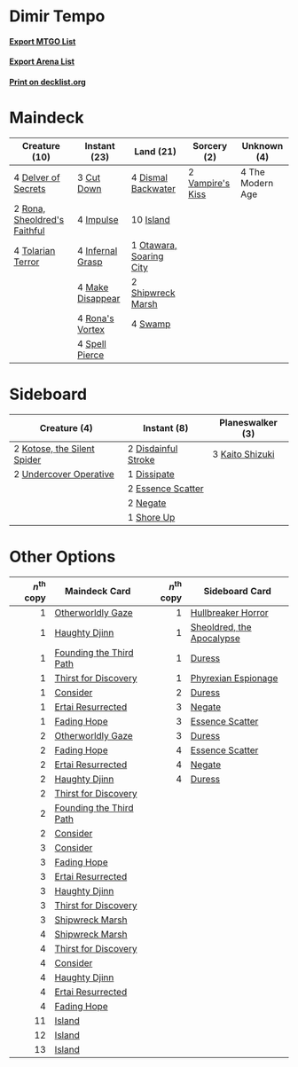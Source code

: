 # Dimir Tempo

#### [Export MTGO List](../collection/Dimir%20Tempo/Dimir%20Tempo.txt)
#### [Export Arena List](../collection/Dimir%20Tempo/Dimir%20Tempo_arena.txt)
#### [Print on decklist.org](http://decklist.org/?deckmain=3%09Cut%20Down%0A4%09Delver%20of%20Secrets%0A4%09Dismal%20Backwater%0A4%09Impulse%0A4%09Infernal%20Grasp%0A10%09Island%0A4%09Make%20Disappear%0A1%09Otawara,%20Soaring%20City%0A4%09Rona's%20Vortex%0A2%09Rona,%20Sheoldred's%20Faithful%0A2%09Shipwreck%20Marsh%0A4%09Spell%20Pierce%0A4%09Swamp%0A4%09The%20Modern%20Age%0A4%09Tolarian%20Terror%0A2%09Vampire's%20Kiss&deckside=2%09Disdainful%20Stroke%0A1%09Dissipate%0A2%09Essence%20Scatter%0A3%09Kaito%20Shizuki%0A2%09Kotose,%20the%20Silent%20Spider%0A2%09Negate%0A1%09Shore%20Up%0A2%09Undercover%20Operative)
# Maindeck

|                                             Creature (10)                                             |                                       Instant (23)                                        |                                            Land (21)                                             |                                        Sorcery (2)                                        |  Unknown (4)   |
|-------------------------------------------------------------------------------------------------------|-------------------------------------------------------------------------------------------|--------------------------------------------------------------------------------------------------|-------------------------------------------------------------------------------------------|----------------|
|4 [Delver of Secrets](http://gatherer.wizards.com/Pages/Card/Details.aspx?multiverseid=226749)         |3 [Cut Down](http://gatherer.wizards.com/Pages/Card/Details.aspx?multiverseid=574569)      |4 [Dismal Backwater](http://gatherer.wizards.com/Pages/Card/Details.aspx?multiverseid=420908)     |2 [Vampire's Kiss](http://gatherer.wizards.com/Pages/Card/Details.aspx?multiverseid=540988)|4 The Modern Age|
|2 [Rona, Sheoldred's Faithful](http://gatherer.wizards.com/Pages/Card/Details.aspx?multiverseid=574696)|4 [Impulse](http://gatherer.wizards.com/Pages/Card/Details.aspx?multiverseid=446087)       |10 [Island](http://gatherer.wizards.com/Pages/Card/Details.aspx?multiverseid=439857)              |                                                                                           |                |
|4 [Tolarian Terror](http://gatherer.wizards.com/Pages/Card/Details.aspx?multiverseid=574552)           |4 [Infernal Grasp](http://gatherer.wizards.com/Pages/Card/Details.aspx?multiverseid=534880)|1 [Otawara, Soaring City](http://gatherer.wizards.com/Pages/Card/Details.aspx?multiverseid=548584)|                                                                                           |                |
|                                                                                                       |4 [Make Disappear](http://gatherer.wizards.com/Pages/Card/Details.aspx?multiverseid=555250)|2 [Shipwreck Marsh](http://gatherer.wizards.com/Pages/Card/Details.aspx?multiverseid=535066)      |                                                                                           |                |
|                                                                                                       |4 [Rona's Vortex](http://gatherer.wizards.com/Pages/Card/Details.aspx?multiverseid=574543) |4 [Swamp](http://gatherer.wizards.com/Pages/Card/Details.aspx?multiverseid=439858)                |                                                                                           |                |
|                                                                                                       |4 [Spell Pierce](http://gatherer.wizards.com/Pages/Card/Details.aspx?multiverseid=425876)  |                                                                                                  |                                                                                           |                |


# Sideboard

|                                             Creature (4)                                             |                                         Instant (8)                                          |                                     Planeswalker (3)                                     |
|------------------------------------------------------------------------------------------------------|----------------------------------------------------------------------------------------------|------------------------------------------------------------------------------------------|
|2 [Kotose, the Silent Spider](http://gatherer.wizards.com/Pages/Card/Details.aspx?multiverseid=548541)|2 [Disdainful Stroke](http://gatherer.wizards.com/Pages/Card/Details.aspx?multiverseid=420705)|3 [Kaito Shizuki](http://gatherer.wizards.com/Pages/Card/Details.aspx?multiverseid=548538)|
|2 [Undercover Operative](http://gatherer.wizards.com/Pages/Card/Details.aspx?multiverseid=555264)     |1 [Dissipate](http://gatherer.wizards.com/Pages/Card/Details.aspx?multiverseid=292758)        |                                                                                          |
|                                                                                                      |2 [Essence Scatter](http://gatherer.wizards.com/Pages/Card/Details.aspx?multiverseid=426754)  |                                                                                          |
|                                                                                                      |2 [Negate](http://gatherer.wizards.com/Pages/Card/Details.aspx?multiverseid=423707)           |                                                                                          |
|                                                                                                      |1 [Shore Up](http://gatherer.wizards.com/Pages/Card/Details.aspx?multiverseid=574544)         |                                                                                          |


# Other Options

|*n*<sup>th</sup> copy|                                          Maindeck Card                                           |*n*<sup>th</sup> copy|                                           Sideboard Card                                           |
|--------------------:|--------------------------------------------------------------------------------------------------|--------------------:|----------------------------------------------------------------------------------------------------|
|                    1|[Otherworldly Gaze](http://gatherer.wizards.com/Pages/Card/Details.aspx?multiverseid=534831)      |                    1|[Hullbreaker Horror](http://gatherer.wizards.com/Pages/Card/Details.aspx?multiverseid=540902)       |
|                    1|[Haughty Djinn](http://gatherer.wizards.com/Pages/Card/Details.aspx?multiverseid=574532)          |                    1|[Sheoldred, the Apocalypse](http://gatherer.wizards.com/Pages/Card/Details.aspx?multiverseid=574587)|
|                    1|[Founding the Third Path](http://gatherer.wizards.com/Pages/Card/Details.aspx?multiverseid=574530)|                    1|[Duress](http://gatherer.wizards.com/Pages/Card/Details.aspx?multiverseid=14557)                    |
|                    1|[Thirst for Discovery](http://gatherer.wizards.com/Pages/Card/Details.aspx?multiverseid=540929)   |                    1|[Phyrexian Espionage](http://gatherer.wizards.com/Pages/Card/Details.aspx?multiverseid=574540)      |
|                    1|[Consider](http://gatherer.wizards.com/Pages/Card/Details.aspx?multiverseid=534803)               |                    2|[Duress](http://gatherer.wizards.com/Pages/Card/Details.aspx?multiverseid=14557)                    |
|                    1|[Ertai Resurrected](http://gatherer.wizards.com/Pages/Card/Details.aspx?multiverseid=574679)      |                    3|[Negate](http://gatherer.wizards.com/Pages/Card/Details.aspx?multiverseid=423707)                   |
|                    1|[Fading Hope](http://gatherer.wizards.com/Pages/Card/Details.aspx?multiverseid=534812)            |                    3|[Essence Scatter](http://gatherer.wizards.com/Pages/Card/Details.aspx?multiverseid=426754)          |
|                    2|[Otherworldly Gaze](http://gatherer.wizards.com/Pages/Card/Details.aspx?multiverseid=534831)      |                    3|[Duress](http://gatherer.wizards.com/Pages/Card/Details.aspx?multiverseid=14557)                    |
|                    2|[Fading Hope](http://gatherer.wizards.com/Pages/Card/Details.aspx?multiverseid=534812)            |                    4|[Essence Scatter](http://gatherer.wizards.com/Pages/Card/Details.aspx?multiverseid=426754)          |
|                    2|[Ertai Resurrected](http://gatherer.wizards.com/Pages/Card/Details.aspx?multiverseid=574679)      |                    4|[Negate](http://gatherer.wizards.com/Pages/Card/Details.aspx?multiverseid=423707)                   |
|                    2|[Haughty Djinn](http://gatherer.wizards.com/Pages/Card/Details.aspx?multiverseid=574532)          |                    4|[Duress](http://gatherer.wizards.com/Pages/Card/Details.aspx?multiverseid=14557)                    |
|                    2|[Thirst for Discovery](http://gatherer.wizards.com/Pages/Card/Details.aspx?multiverseid=540929)   |                     |                                                                                                    |
|                    2|[Founding the Third Path](http://gatherer.wizards.com/Pages/Card/Details.aspx?multiverseid=574530)|                     |                                                                                                    |
|                    2|[Consider](http://gatherer.wizards.com/Pages/Card/Details.aspx?multiverseid=534803)               |                     |                                                                                                    |
|                    3|[Consider](http://gatherer.wizards.com/Pages/Card/Details.aspx?multiverseid=534803)               |                     |                                                                                                    |
|                    3|[Fading Hope](http://gatherer.wizards.com/Pages/Card/Details.aspx?multiverseid=534812)            |                     |                                                                                                    |
|                    3|[Ertai Resurrected](http://gatherer.wizards.com/Pages/Card/Details.aspx?multiverseid=574679)      |                     |                                                                                                    |
|                    3|[Haughty Djinn](http://gatherer.wizards.com/Pages/Card/Details.aspx?multiverseid=574532)          |                     |                                                                                                    |
|                    3|[Thirst for Discovery](http://gatherer.wizards.com/Pages/Card/Details.aspx?multiverseid=540929)   |                     |                                                                                                    |
|                    3|[Shipwreck Marsh](http://gatherer.wizards.com/Pages/Card/Details.aspx?multiverseid=535066)        |                     |                                                                                                    |
|                    4|[Shipwreck Marsh](http://gatherer.wizards.com/Pages/Card/Details.aspx?multiverseid=535066)        |                     |                                                                                                    |
|                    4|[Thirst for Discovery](http://gatherer.wizards.com/Pages/Card/Details.aspx?multiverseid=540929)   |                     |                                                                                                    |
|                    4|[Consider](http://gatherer.wizards.com/Pages/Card/Details.aspx?multiverseid=534803)               |                     |                                                                                                    |
|                    4|[Haughty Djinn](http://gatherer.wizards.com/Pages/Card/Details.aspx?multiverseid=574532)          |                     |                                                                                                    |
|                    4|[Ertai Resurrected](http://gatherer.wizards.com/Pages/Card/Details.aspx?multiverseid=574679)      |                     |                                                                                                    |
|                    4|[Fading Hope](http://gatherer.wizards.com/Pages/Card/Details.aspx?multiverseid=534812)            |                     |                                                                                                    |
|                   11|[Island](http://gatherer.wizards.com/Pages/Card/Details.aspx?multiverseid=439857)                 |                     |                                                                                                    |
|                   12|[Island](http://gatherer.wizards.com/Pages/Card/Details.aspx?multiverseid=439857)                 |                     |                                                                                                    |
|                   13|[Island](http://gatherer.wizards.com/Pages/Card/Details.aspx?multiverseid=439857)                 |                     |                                                                                                    |

